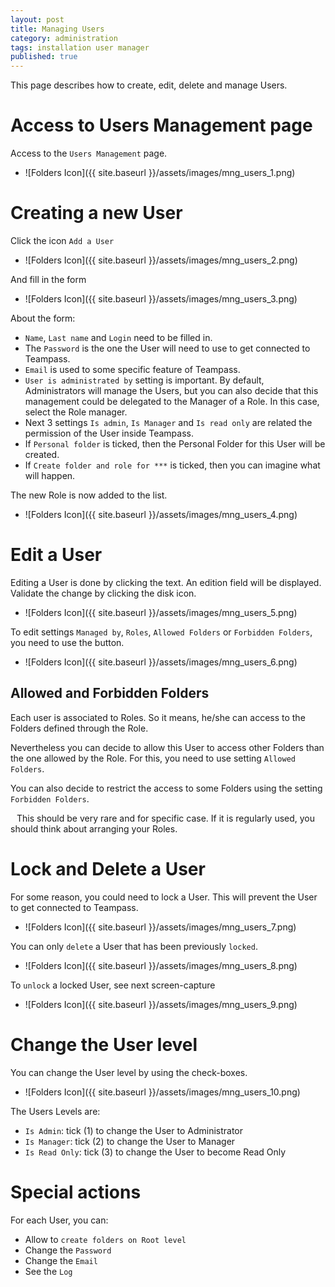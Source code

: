 ```yaml
---
layout: post
title: Managing Users
category: administration
tags: installation user manager
published: true
---
```



<p class="message">
    This page describes how to create, edit, delete and manage Users.
</p>
<span class="linkmore"></span>

# Access to Users Management page

Access to the `Users Management` page.

* ![Folders Icon]({{ site.baseurl }}/assets/images/mng_users_1.png)

# Creating a new User

Click the icon `Add a User`

* ![Folders Icon]({{ site.baseurl }}/assets/images/mng_users_2.png)

And fill in the form

* ![Folders Icon]({{ site.baseurl }}/assets/images/mng_users_3.png)

About the form:

* `Name`, `Last name` and `Login` need to be filled in.
* The `Password` is the one the User will need to use to get connected to Teampass.
* `Email` is used to some specific feature of Teampass.
* `User is administrated by` setting is important. By default, Administrators will manage the Users, but you can also decide that this management could be delegated to the Manager of a Role. In this case, select the Role manager.
* Next 3 settings `Is admin`, `Is Manager` and `Is read only` are related the permission of the User inside Teampass. 
* If `Personal folder` is ticked, then the Personal Folder for this User will be created.
* If `Create folder and role for ***` is ticked, then you can imagine what will happen.

The new Role is now added to the list.

* ![Folders Icon]({{ site.baseurl }}/assets/images/mng_users_4.png)

# Edit a User

Editing a User is done by clicking the text. An edition field will be displayed.
Validate the change by clicking the disk icon.

* ![Folders Icon]({{ site.baseurl }}/assets/images/mng_users_5.png)

To edit settings `Managed by`, `Roles`, `Allowed Folders` or `Forbidden Folders`, you need to use the button.

* ![Folders Icon]({{ site.baseurl }}/assets/images/mng_users_6.png)

## Allowed and Forbidden Folders

Each user is associated to Roles. So it means, he/she can access to the Folders defined through the Role.

Nevertheless you can decide to allow this User to access other Folders than the one allowed by the Role.
For this, you need to use setting `Allowed Folders`.

You can also decide to restrict the access to some Folders using the setting `Forbidden Folders`.

<i class="fa fa-bullhorn" style="margin-right:10px;"></i> This should be very rare and for specific case. If it is regularly used, you should think about arranging your Roles.

# Lock and Delete a User

For some reason, you could need to lock a User.
This will prevent the User to get connected to Teampass.

* ![Folders Icon]({{ site.baseurl }}/assets/images/mng_users_7.png)

You can only `delete` a User that has been previously `locked`.

* ![Folders Icon]({{ site.baseurl }}/assets/images/mng_users_8.png)

To `unlock` a locked User, see next screen-capture

* ![Folders Icon]({{ site.baseurl }}/assets/images/mng_users_9.png)

# Change the User level

You can change the User level by using the check-boxes.

* ![Folders Icon]({{ site.baseurl }}/assets/images/mng_users_10.png)

The Users Levels are:

* `Is Admin`: tick (1) to change the User to Administrator
* `Is Manager`: tick (2) to change the User to Manager
* `Is Read Only`: tick (3) to change the User to become Read Only

# Special actions

For each User, you can:

* Allow to `create folders on Root level`
* Change the `Password`
* Change the `Email`
* See the `Log`
